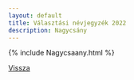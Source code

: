 ```yaml
---
layout: default
title: Választási névjegyzék 2022
description: Nagycsány
---
```


{% include Nagycsaany.html %}

[Vissza](./)